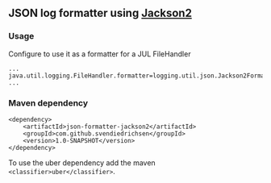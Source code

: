 ## JSON log formatter using [Jackson2](https://github.com/FasterXML/jackson)

### Usage
Configure to use it as a formatter for a JUL FileHandler
```
...
java.util.logging.FileHandler.formatter=logging.util.json.Jackson2Formatter
...
```

### Maven dependency
```
<dependency>
    <artifactId>json-formatter-jackson2</artifactId>
    <groupId>com.github.svendiedrichsen</groupId>
    <version>1.0-SNAPSHOT</version>
</dependency>
```
To use the uber dependency add the maven `<classifier>uber</classifier>`.
